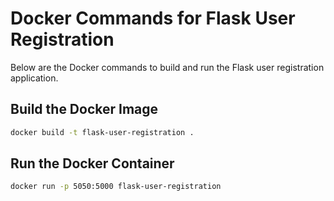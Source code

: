 # Docker Commands for Flask User Registration

Below are the Docker commands to build and run the Flask user registration application.

## Build the Docker Image

```bash
docker build -t flask-user-registration .
```

## Run the Docker Container

```bash
docker run -p 5050:5000 flask-user-registration
```
